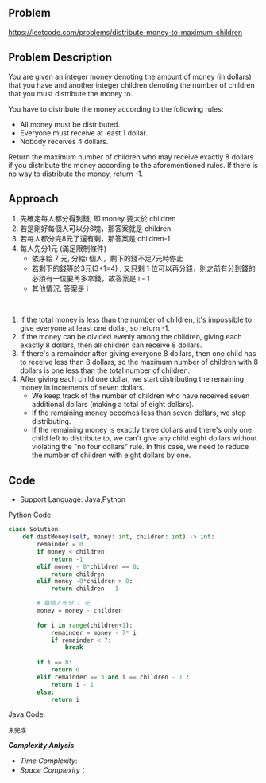 ## Problem

https://leetcode.com/problems/distribute-money-to-maximum-children

## Problem Description

You are given an integer money denoting the amount of money (in dollars) that you have and another integer children denoting the number of children that you must distribute the money to.

You have to distribute the money according to the following rules:

* All money must be distributed.
* Everyone must receive at least 1 dollar.
* Nobody receives 4 dollars.

Return the maximum number of children who may receive exactly 8 dollars if you distribute the money according to the
aforementioned rules. If there is no way to distribute the money, return -1.


## Approach
1. 先確定每人都分得到錢, 即 money 要大於 children 
2. 若是剛好每個人可以分8塊，那答案就是 children 
3. 若每人都分完8元了還有剩，那答案是 children-1
4. 每人先分1元 (滿足限制條件)
   * 依序給 7 元, 分給i 個人，剩下的錢不足7元時停止
   * 若剩下的錢等於3元(3+1=4) , 又只剩 1 位可以再分錢，則之前有分到錢的必須有一位要再多拿錢，故答案是  i - 1
   * 其他情況, 答案是 i 

<br>

1. If the total money is less than the number of children, it's impossible to give everyone at least one dollar, so return -1.
2. If the money can be divided evenly among the children, giving each exactly 8 dollars, then all children can receive 8 dollars.
3. If there's a remainder after giving everyone 8 dollars, then one child has to receive less than 8 dollars, so the maximum number of children with 8 dollars is one less than the total number of children.
4. After giving each child one dollar, we start distributing the remaining money in increments of seven dollars.
   * We keep track of the number of children who have received seven additional dollars (making a total of eight dollars).
   * If the remaining money becomes less than seven dollars, we stop distributing.
   * If the remaining money is exactly three dollars and there's only one child left to distribute to, we can't give any child eight dollars without violating the "no four dollars" rule. In this case, we need to reduce the number of children with eight dollars by one.

## Code

- Support Language: Java,Python

Python Code:

```py
class Solution:
    def distMoney(self, money: int, children: int) -> int:
        remainder = 0
        if money < children:
            return -1
        elif money - 8*children == 0:
            return children
        elif money -8*children > 0:
            return children - 1

        # 每個人先分 1 元
        money = money - children
            
        for i in range(children+1):
            remainder = money - 7* i
            if remainder < 7:
                break
        
        if i == 0:
            return 0
        elif remainder == 3 and i == children - 1 :
            return i - 1
        else:
            return i
```

Java Code:

```
未完成
```

**_Complexity Anlysis_**

- _Time Complexity_: 
- _Space Complexity_：
